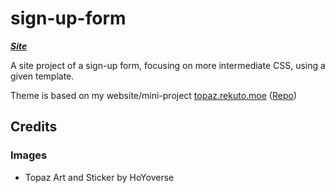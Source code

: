 # sign-up-form

**_[Site](https://rekyuto.github.io/sign-up-form/)_**

A site project of a sign-up form, focusing on more intermediate CSS, using a given template.

Theme is based on my website/mini-project [topaz.rekuto.moe](https://topaz.rekuto.moe)
([Repo](https://github.com/rekyuto/Topaz))

## Credits

### Images

- Topaz Art and Sticker by HoYoverse
